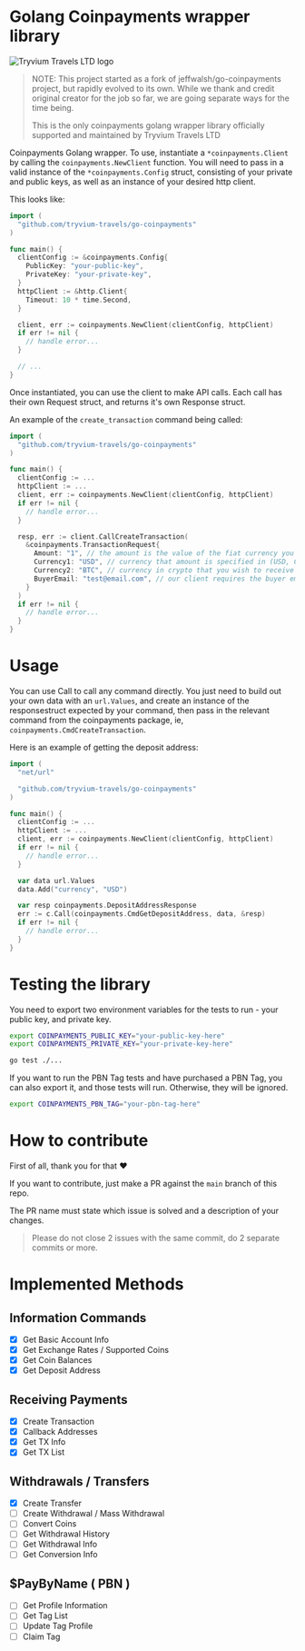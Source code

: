 # Golang Coinpayments wrapper library

![Tryvium Travels LTD logo](assets/tryvium-logo.png)

> NOTE: This project started as a fork of jeffwalsh/go-coinpayments project, but rapidly evolved to its own. While we thank and credit original creator for the job so far, we are going separate ways for the time being.
>
> This is the only coinpayments golang wrapper library officially supported and maintained by Tryvium Travels LTD

Coinpayments Golang wrapper. To use, instantiate a `*coinpayments.Client` by calling the `coinpayments.NewClient` function. You will need to pass in a valid instance of
the `*coinpayments.Config` struct, consisting of your private and public keys, as well as an instance of your desired http client.  
  
This looks like:
``` go
import (
  "github.com/tryvium-travels/go-coinpayments"
)

func main() {
  clientConfig := &coinpayments.Config{
    PublicKey: "your-public-key",
    PrivateKey: "your-private-key",
  }
  httpClient := &http.Client{
    Timeout: 10 * time.Second,
  }

  client, err := coinpayments.NewClient(clientConfig, httpClient)
  if err != nil {
    // handle error...
  }

  // ...
}
```
  
Once instantiated, you can use the client to make API calls. Each call has their own Request struct, and returns it's own Response struct.

An example of the `create_transaction` command being called:
``` go
import (
  "github.com/tryvium-travels/go-coinpayments"
)

func main() {
  clientConfig := ...
  httpClient := ...
  client, err := coinpayments.NewClient(clientConfig, httpClient)
  if err != nil {
    // handle error...
  }

  resp, err := client.CallCreateTransaction(
    &coinpayments.TransactionRequest{
      Amount: "1", // the amount is the value of the fiat currency you wish to receive
      Currency1: "USD", // currency that amount is specified in (USD, CAD, JPY, etc)
      Currency2: "BTC", // currency in crypto that you wish to receive (BTC, ETC, LTC, etc)
      BuyerEmail: "test@email.com", // our client requires the buyer email address
    }
  )
  if err != nil {
    // handle error...
  }
}
```

# Usage 

You can use Call to call any command directly.
You just need to build out your own data with an `url.Values`, and create an instance of the responsestruct expected by your command, then pass in the relevant
command from the coinpayments package, ie, `coinpayments.CmdCreateTransaction`.

Here is an example of getting the deposit address:  

``` go
import (
  "net/url"

  "github.com/tryvium-travels/go-coinpayments"
)

func main() {
  clientConfig := ...
  httpClient := ...
  client, err := coinpayments.NewClient(clientConfig, httpClient)
  if err != nil {
    // handle error...
  }

  var data url.Values
  data.Add("currency", "USD")

  var resp coinpayments.DepositAddressResponse
  err := c.Call(coinpayments.CmdGetDepositAddress, data, &resp)
  if err != nil {
    // handle error...
  }
}
```

# Testing the library

You need to export two environment variables for the tests to run - your public key, and private key.

``` bash
export COINPAYMENTS_PUBLIC_KEY="your-public-key-here"
export COINPAYMENTS_PRIVATE_KEY="your-private-key-here"

go test ./...
```

If you want to run the PBN Tag tests and have purchased a PBN Tag, you can also export it, and those tests will run. Otherwise, they will be ignored.

``` bash
export COINPAYMENTS_PBN_TAG="your-pbn-tag-here"
```

# How to contribute

First of all, thank you for that ❤️

If you want to contribute, just make a PR against the `main` branch of this repo.

The PR name must state which issue is solved and a description of your changes.

> Please do not close 2 issues with the same commit, do 2 separate commits or more.

# Implemented Methods

## Information Commands
- [x] Get Basic Account Info
- [x] Get Exchange Rates / Supported Coins
- [x] Get Coin Balances
- [x] Get Deposit Address

## Receiving Payments
- [x] Create Transaction
- [x] Callback Addresses
- [x] Get TX Info
- [x] Get TX List

## Withdrawals / Transfers
- [x] Create Transfer
- [ ] Create Withdrawal / Mass Withdrawal
- [ ] Convert Coins
- [ ] Get Withdrawal History
- [ ] Get Withdrawal Info
- [ ] Get Conversion Info

## $PayByName ( PBN )
- [ ] Get Profile Information
- [ ] Get Tag List
- [ ] Update Tag Profile
- [ ] Claim Tag
